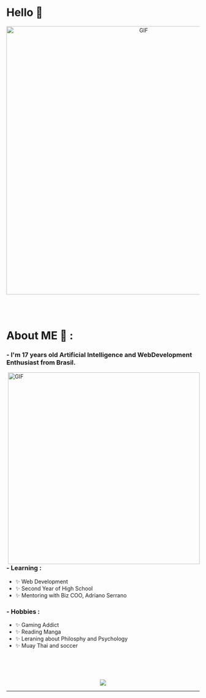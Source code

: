 # Hello 👋

<div align="center">
<img hight="300" width="700" alt="GIF" align="center" src="https://i.pinimg.com/originals/31/cc/dc/31ccdc2746ddf70e0fa60d98de64cc24.gif">
</div>

</br>
</br>
</br>


# About ME 💬 :

### - I'm 17 years old Artificial Intelligence and WebDevelopment Enthusiast from Brasil.

<img hight="400" width="500" alt="GIF" align="right" src="https://github.com/Xx-Ashutosh-xX/Xx-Ashutosh-xX/blob/master/assets/1936.gif">

### - Learning :
- ✨ Web Development
- ✨ Second Year of High School
- ✨ Mentoring with Biz COO, Adriano Serrano

### - Hobbies : 
- ✨ Gaming Addict
- ✨ Reading Manga
- ✨ Leraning about Philosphy and Psychology
- ✨ Muay Thai and soccer

</br>
</br>
</br>


<p align="center" >  
  <a href="https://github.com/Pedrohmfigueiredo/github-readme-stats"> 
<img  src="https://github-readme-stats.vercel.app/api?username=Pedrohmfigueiredo&&show_icons=true&theme=radical"/>
  </a>
  </p>

*************
